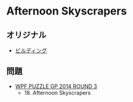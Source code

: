 # Afternoon Skyscrapers

## オリジナル
- [ビルディング](skyscrapers.md)

## 問題
- [WPF PUZZLE GP 2014 ROUND 3](../questions/wpfpgp2014_3.md)
	- 18\. Afternoon Skyscrapers
